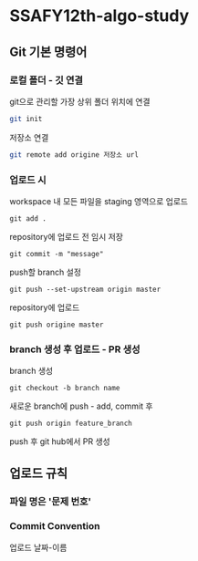 # SSAFY12th-algo-study

## Git 기본 명령어

### 로컬 폴더 - 깃 연결
git으로 관리할 가장 상위 폴더 위치에 연결
```bash
git init
```

저장소 연결
```bash
git remote add origine 저장소 url
```

### 업로드 시
workspace 내 모든 파일을 staging 영역으로 업로드
```
git add .
```

repository에 업로드 전 임시 저장
```
git commit -m "message"
```

push할 branch 설정
```
git push --set-upstream origin master
```

repository에 업로드
```
git push origine master
```

### branch 생성 후 업로드 - PR 생성
branch 생성
```
git checkout -b branch name
```

새로운 branch에 push - add, commit 후
```
git push origin feature_branch
```

push 후 git hub에서 PR 생성

## 업로드 규칙
### 파일 명은 '문제 번호'

### Commit Convention
업로드 날짜-이름
